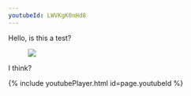 ```yaml
---
youtubeId: LWVKgK0nHd8
---
```

Hello, is this a test?

<figure>
	<a href="https://i.ytimg.com/vi/SfLV8hD7zX4/maxresdefault.jpg"><img src="https://i.ytimg.com/vi/SfLV8hD7zX4/maxresdefault.jpg"></a>
</figure>

I think?


{% include youtubePlayer.html id=page.youtubeId %}